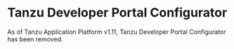 # Tanzu Developer Portal Configurator

As of Tanzu Application Platform v1.11, Tanzu Developer Portal Configurator has been removed.
